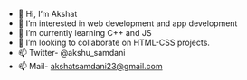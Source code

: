 - 👋 Hi, I’m Akshat
- 👀 I’m interested in web development and app development
- 🌱 I’m currently learning C++ and JS
- 💞️ I’m looking to collaborate on HTML-CSS projects.
- 📫 Twitter- @akshu_samdani 
- 📫 Mail- akshatsamdani23@gmail.com


